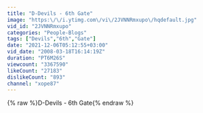 ```yaml
---
title: "D-Devils - 6th Gate"
image: "https:\/\/i.ytimg.com\/vi\/2JVNNRmxupo\/hqdefault.jpg"
vid_id: "2JVNNRmxupo"
categories: "People-Blogs"
tags: ["Devils","6th","Gate"]
date: "2021-12-06T05:12:55+03:00"
vid_date: "2008-03-18T16:14:19Z"
duration: "PT6M26S"
viewcount: "3367590"
likeCount: "27183"
dislikeCount: "893"
channel: "xope87"
---
```

{% raw %}D-Devils - 6th Gate{% endraw %}
